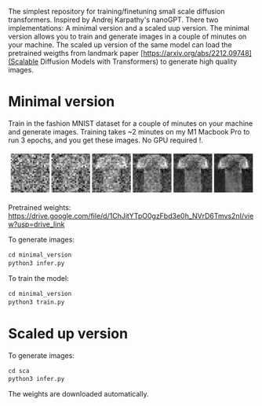The simplest repository for training/finetuning small scale diffusion transformers. Inspired by Andrej Karpathy's nanoGPT. There two implementations: A minimal version and a scaled uup version. The minimal version allows you to train and generate images in a couple of minutes on your machine. The scaled up version of the same model can load the pretrained weigths from landmark paper [https://arxiv.org/abs/2212.09748](Scalable Diffusion Models with Transformers)  to generate high quality images.

# Minimal version 

Train in the fashion MNIST dataset for a couple of minutes on your machine and generate images. Training takes ~2 minutes on my M1 Macbook Pro to run 3 epochs, and you get these images. No GPU required !. 

![Sample Generated Image](minimal_version/out/sample_fmnist.png)


Pretrained weights: https://drive.google.com/file/d/1ChJitYTpO0gzFbd3e0h_NVrD6Tmvs2nI/view?usp=drive_link

To generate images:
```python
cd minimal_version
python3 infer.py
```

To train the model:
```python
cd minimal_version
python3 train.py
```

# Scaled up version

To generate images:
```python
cd sca
python3 infer.py
```
The weights are downloaded automatically.